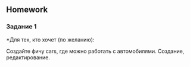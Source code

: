 ##  Homework

### Задание 1

*Для тех, кто хочет (по желанию):

Создайте фичу cars, где можно работать с автомобилями. 
Создание, редактирование.